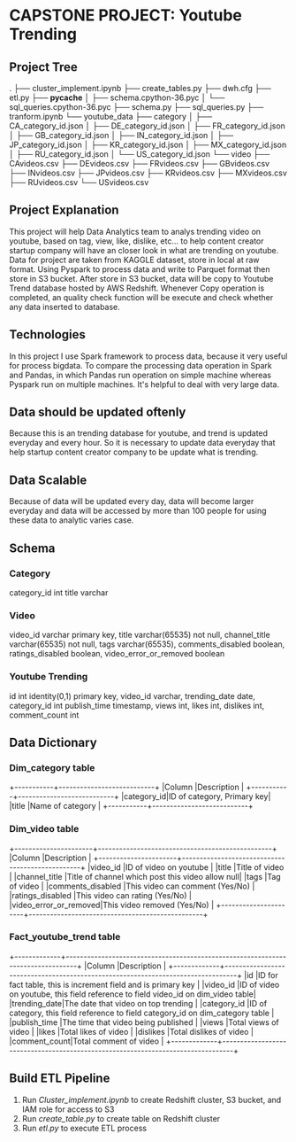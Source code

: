 # CAPSTONE PROJECT: Youtube Trending

## Project Tree
.
├── cluster_implement.ipynb
├── create_tables.py
├── dwh.cfg
├── etl.py
├── __pycache__
│   ├── schema.cpython-36.pyc
│   └── sql_queries.cpython-36.pyc
├── schema.py
├── sql_queries.py
├── tranform.ipynb
└── youtube_data
    ├── category
    │   ├── CA_category_id.json
    │   ├── DE_category_id.json
    │   ├── FR_category_id.json
    │   ├── GB_category_id.json
    │   ├── IN_category_id.json
    │   ├── JP_category_id.json
    │   ├── KR_category_id.json
    │   ├── MX_category_id.json
    │   ├── RU_category_id.json
    │   └── US_category_id.json
    └── video
        ├── CAvideos.csv
        ├── DEvideos.csv
        ├── FRvideos.csv
        ├── GBvideos.csv
        ├── INvideos.csv
        ├── JPvideos.csv
        ├── KRvideos.csv
        ├── MXvideos.csv
        ├── RUvideos.csv
        └── USvideos.csv
        
        
## Project Explanation

This project will help Data Analytics team to analys trending video on youtube, based on tag, view, like, dislike, etc... 
to help content creator startup company will have an closer look in what are trending on youtube.
Data for project are taken from KAGGLE dataset, store in local at raw format.
Using Pyspark to process data and write to Parquet format then store in S3 bucket.
After store in S3 bucket, data will be copy to Youtube Trend database hosted by AWS Redshift.
Whenever Copy operation is completed, an quality check function will be execute and check whether any data inserted to database.


## Technologies

In this project I use Spark framework to process data, because it very useful for process bigdata.
To compare the processing data operation in Spark and Pandas, in which Pandas run operation on simple machine whereas 
Pyspark run on multiple machines. It's helpful to deal with very large data.


## Data should be updated oftenly

Because this is an trending database for youtube, and trend is updated everyday and every hour.
So it is necessary to update data everyday that help startup content creator company to be update what is trending.


## Data Scalable

Because of data will be updated every day, data will become larger everyday and data will be accessed by more than 
100 people for using these data to analytic varies case.

## Schema
### Category
   category_id int
   title varchar
 
### Video
   video_id varchar primary key,
   title varchar(65535) not null,
   channel_title varchar(65535) not null,
   tags varchar(65535),
   comments_disabled boolean,
   ratings_disabled boolean,
   video_error_or_removed boolean
   
### Youtube Trending
   id int identity(0,1) primary key,
   video_id varchar,
   trending_date date,
   category_id int
   publish_time timestamp,
   views int,
   likes int,
   dislikes int,
   comment_count int

## Data Dictionary
### Dim_category table

+-----------+---------------------------+
|Column     |Description                |
+-----------+---------------------------+
|category_id|ID of category, Primary key|
|title      |Name of category           |
+-----------+---------------------------+

### Dim_video table

+----------------------+-------------------------------------------------+
|Column                |Description                                      |
+----------------------+-------------------------------------------------+
|video_id              |ID of video on youtube                           |
|title                 |Title of video                                   |
|channel_title         |Title of channel which post this video allow null|
|tags                  |Tag of video                                     |
|comments_disabled     |This video can comment (Yes/No)                  |
|ratings_disabled      |This video can rating (Yes/No)                   |
|video_error_or_removed|This video removed (Yes/No)                      |
+----------------------+-------------------------------------------------+

### Fact_youtube_trend table

+-------------+---------------------------------------------------------------------------------+
|Column       |Description                                                                      |
+-------------+---------------------------------------------------------------------------------+
|id           |ID for fact table, this is increment field and is primary key                    |
|video_id     |ID of video on youtube, this field reference to field video_id on dim_video table|
|trending_date|The date that video on top trending                                              |
|category_id  |ID of category, this field reference to field category_id on dim_category table  |
|publish_time |The time that video being published                                              |
|views        |Total views of video                                                             |
|likes        |Total likes of video                                                             |
|dislikes     |Total dislikes of video                                                          |
|comment_count|Total comment of video                                                           |
+-------------+---------------------------------------------------------------------------------+

   
## Build ETL Pipeline

1. Run *Cluster_implement.ipynb* to create Redshift cluster, S3 bucket, and IAM role for access to S3
2. Run *create_table.py* to create table on Redshift cluster
3. Run *etl.py* to execute ETL process